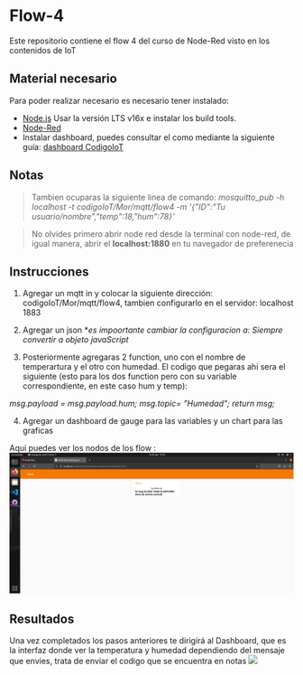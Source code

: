 # Flow-4
Este repositorio contiene el flow 4 del curso de Node-Red visto en los contenidos de IoT 


## Material necesario
Para poder realizar necesario es necesario tener instalado:
- [Node.js](https://github.com/nodesource/distributions/blob/master/README.md) Usar la versión LTS v16x e instalar los build tools.
- [Node-Red](https://nodered.org/docs/getting-started/local)
- Instalar dashboard, puedes consultar el como mediante la siguiente guía: [dashboard CodigoIoT](https://edu.codigoiot.com/mod/page/view.php?id=1080)

## Notas

>Tambien ocuparas la siguiente linea de comando:  *mosquitto_pub -h localhost -t codigoIoT/Mor/mqtt/flow4 -m '{"ID":"Tu usuario/nombre","temp":18,"hum":78}'*

>No olvides primero abrir node red desde la terminal con node-red, de igual manera, abrir el **localhost:1880** en tu navegador de preferenecia

## Instrucciones

1. Agregar un mqtt in y colocar la siguiente dirección: codigoIoT/Mor/mqtt/flow4, tambien configurarlo en el servidor: localhost 1883

2. Agregar un json **es impoortante cambiar la configuracion a: Siempre convertir a objeto javaScript*

3. Posteriormente agregaras 2 function, uno con el nombre de temperartura y el otro con humedad. El codigo que pegaras ahi sera el siguiente (esto para los dos function pero con su variable correspondiente, en este caso hum y temp): 

*msg.payload = msg.payload.hum;
msg.topic= "Humedad";
return msg;*

4. Agregar un dashboard de gauge para las variables y un chart para las graficas

Aqui puedes ver los nodos de los flow :
![](https://github.com/ArathTzec/Flow-3/blob/main/Interfaz_Node-Red_Flow3.png?raw=true)

## Resultados
Una vez completados los pasos anteriores te dirigirá al Dashboard, que es la interfaz donde ver la temperatura y humedad dependiendo del mensaje que envies, trata de enviar el codigo que se encuentra en notas 
![](https://https://github.com/ArathTzec/Flow-4/blob/main/Envio%20de%20datos%20de%20Manera-Local.png?raw=true)
